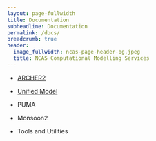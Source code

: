 ```yaml
---
layout: page-fullwidth
title: Documentation
subheadline: Documentation
permalink: /docs/
breadcrumb: true
header:
  image_fullwidth: ncas-page-header-bg.jpeg
  title: NCAS Computational Modelling Services
---
```


* [ARCHER2](/archer2)

* [Unified Model](/unified-model)

* PUMA

* Monsoon2

* Tools and Utilities

